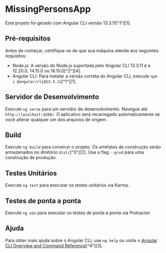 # MissingPersonsApp

Este projeto foi gerado com Angular CLI versão 13.3.11[^1^][1].

## Pré-requisitos

Antes de começar, certifique-se de que sua máquina atenda aos seguintes requisitos:

- Node.js: A versão do Node.js suportada pelo Angular CLI 13.3.11 é a 12.20.0, 14.15.0 ou 16.10.0[^2^][4].
- Angular CLI: Para instalar a versão correta do Angular CLI, execute `npm i @angular/cli@13.3.11`[^1^][1].

## Servidor de Desenvolvimento

Execute `ng serve` para um servidor de desenvolvimento. Navegue até `http://localhost:4200/`. O aplicativo será recarregado automaticamente se você alterar qualquer um dos arquivos de origem.

## Build

Execute `ng build` para construir o projeto. Os artefatos de construção serão armazenados no diretório `dist/`[^3^][2]. Use a flag `--prod` para uma construção de produção.

## Testes Unitários

Execute `ng test` para executar os testes unitários via Karma.

## Testes de ponta a ponta

Execute `ng e2e` para executar os testes de ponta a ponta via Protractor.

## Ajuda

Para obter mais ajuda sobre o Angular CLI, use `ng help` ou visite o [Angular CLI Overview and Command Reference](https://cli.angular.io/)[^4^][3].
